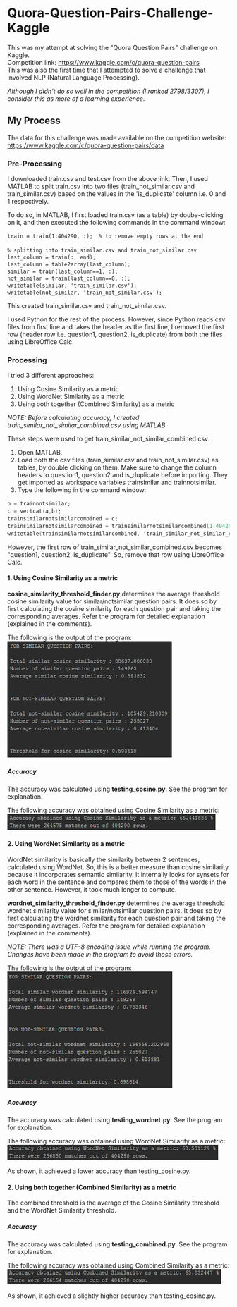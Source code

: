 # Quora-Question-Pairs-Challenge-Kaggle
This was my attempt at solving the "Quora Question Pairs" challenge on Kaggle.  
Competition link: https://www.kaggle.com/c/quora-question-pairs  
This was also the first time that I attempted to solve a challenge that involved NLP (Natural Language Processing).  
  
_Although I didn't do so well in the competition (I ranked 2798/3307), I consider this as more of a learning experience._  

## My Process ##
The data for this challenge was made available on the competition website: https://www.kaggle.com/c/quora-question-pairs/data  

### Pre-Processing ##
I downloaded train.csv and test.csv from the above link. Then, I used MATLAB to split train.csv into two files (train_not_similar.csv and train_similar.csv) based on the values in the 'is_duplicate' column i.e. 0 and 1 respectively.  

To do so, in MATLAB, I first loaded train.csv (as a table) by doube-clicking on it, and then executed the following commands in the command window:

```train = train(:, 4:end);  % removes first 3 columns  
train = train(1:404290, :);  % to remove empty rows at the end  
  
% splitting into train_similar.csv and train_not_similar.csv  
last_column = train(:, end);  
last_column = table2array(last_column);  
similar = train(last_column==1, :);  
not_similar = train(last_column==0, :);  
writetable(similar, 'train_similar.csv');  
writetable(not_similar, 'train_not_similar.csv');
```    

This created train_similar.csv and train_not_similar.csv.  
  
I used Python for the rest of the process. However, since Python reads csv files from first line and takes the header as the first line, I removed the first row (header row i.e. question1, question2, is_duplicate) from both the files using LibreOffice Calc.  

### Processing ### 
I tried 3 different approaches:
1. Using Cosine Similarity as a metric
2. Using WordNet Similarity as a metric
3. Using both together (Combined Similarity) as a metric

_NOTE: Before calculating accuracy, I created train_similar_not_similar_combined.csv using MATLAB._  
  
These steps were used to get train_similar_not_similar_combined.csv:

1. Open MATLAB.
2. Load both the csv files (train_similar.csv and train_not_similar.csv) as tables, by double clicking on them. Make sure to change the column headers to question1, question2 and is_duplicate before importing.
They get imported as workspace variables trainsimilar and trainnotsimilar.
3. Type the following in the command window:

```a = trainsimilar;
b = trainnotsimilar;
c = vertcat(a,b);
trainsimilarnotsimilarcombined = c;
trainsimilarnotsimilarcombined = trainsimilarnotsimilarcombined(1:404290, :); % to remove some empty rows at the end
writetable(trainsimilarnotsimilarcombined, 'train_similar_not_similar_combined.csv');
```

However, the first row of train_similar_not_similar_combined.csv becomes "question1, question2, is_duplicate". So, remove that row using LibreOffice Calc.

#### 1. Using Cosine Similarity as a metric ####
**cosine_similarity_threshold_finder.py** determines the average threshold cosine similarity value for similar/notsimilar question pairs. It does so by first calculating the cosine similarity for each question pair and taking the corresponding averages. Refer the program for detailed explanation (explained in the comments).  
  
The following is the output of the program:  
![Output of cosine_similarity_threshold_finder.py](https://github.com/My-Machine-Learning-Projects/Quora-Question-Pairs-Challenge-Kaggle/blob/master/Threshold%20for%20Cosine%20Similarity%20value.PNG "Output of cosine_similarity_threshold_finder.py")

##### Accuracy #####
The accuracy was calculated using **testing_cosine.py**. See the program for explanation.  
  
The following accuracy was obtained using Cosine Similarity as a metric:
![Output of testing_cosine.py](https://github.com/My-Machine-Learning-Projects/Quora-Question-Pairs-Challenge-Kaggle/blob/master/Accuracy%20using%20Cosine%20Similarity.PNG "Output of testing_cosine.py")

#### 2. Using WordNet Similarity as a metric ####
WordNet similarity is basically the similarity between 2 sentences, calculated using WordNet. So, this is a better measure than cosine similarity because it incorporates semantic similarity. It internally looks for synsets for each word in the sentence and compares them to those of the words in the other sentence. However, it took much longer to compute.  
  
**wordnet_similarity_threshold_finder.py** determines the average threshold wordnet similarity value for similar/notsimilar question pairs. It does so by first calculating the wordnet similarity for each question pair and taking the corresponding averages. Refer the program for detailed explanation (explained in the comments).  
  
_NOTE: There was a UTF-8 encoding issue while running the program. Changes have been made in the program to avoid those errors._
  
The following is the output of the program:  
![Output of wordnet_similarity_threshold_finder.py](https://github.com/My-Machine-Learning-Projects/Quora-Question-Pairs-Challenge-Kaggle/blob/master/Threshold%20for%20Wordnet%20Similarity%20value.PNG "Output of wordnet_similarity_threshold_finder.py")

##### Accuracy #####
The accuracy was calculated using **testing_wordnet.py**. See the program for explanation.  
  
The following accuracy was obtained using WordNet Similarity as a metric:
![Output of testing_wordnet.py](https://github.com/My-Machine-Learning-Projects/Quora-Question-Pairs-Challenge-Kaggle/blob/master/Accuracy%20using%20WordNet%20Similarity.PNG "Output of testing_wordnet.py")

As shown, it achieved a lower accuracy than testing_cosine.py.  

#### 2. Using both together (Combined Similarity) as a metric ####
The combined threshold is the average of the Cosine Similarity threshold and the WordNet Similarity threshold.  

##### Accuracy #####
The accuracy was calculated using **testing_combined.py**. See the program for explanation.  
  
The following accuracy was obtained using Combined Similarity as a metric:
![Output of testing_combined.py](https://github.com/My-Machine-Learning-Projects/Quora-Question-Pairs-Challenge-Kaggle/blob/master/Accuracy%20using%20Combined%20Similarity.PNG "Output of testing_combined.py")

As shown, it achieved a slightly higher accuracy than testing_cosine.py.
